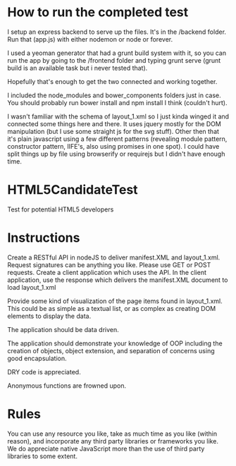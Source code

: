 # How to run the completed test
I setup an express backend to serve up the files. It's in the /backend folder.
Run that (app.js) with either nodemon or node or forever.

I used a yeoman generator that had a grunt build system with it, so you can run the app by going to the
/frontend folder and typing grunt serve (grunt build is an available task but i never tested that).

Hopefully that's enough to get the two connected and working together.

I included the node_modules and bower_components folders just in case. You should probably run bower install and npm
install I think (couldn't hurt).

I wasn't familiar with the schema of layout_1.xml so I just kinda winged it and connected some things here and there.
It uses jquery mostly for the DOM manipulation (but I use some straight js for the svg stuff). Other then that it's plain
javascript using a few different patterns (revealing module pattern, constructor pattern, IIFE's, also using promises in
 one spot). I could have split things up by file using browserify or requirejs but I didn't have enough time.

# HTML5CandidateTest
Test for potential HTML5 developers

# Instructions
Create a RESTful API in nodeJS to deliver manifest.XML and layout_1.xml. Request signatures can be anything you like.
Please use GET or POST requests. Create a client application which uses the API. In the client application, use the
response which delivers the manifest.XML document to load layout_1.xml

Provide some kind of visualization of the page items found in layout_1.xml. This could be as simple as a textual list,
or as complex as creating DOM elements to display the data.

The application should be data driven.

The application should demonstrate your knowledge of OOP including the creation of objects, object extension, and
separation of concerns using good encapsulation.

DRY code is appreciated.

Anonymous functions are frowned upon.

# Rules
You can use any resource you like, take as much time as you like (within reason), and incorporate any third party
libraries or frameworks you like. We do appreciate native JavaScript more than the use of third party libraries to some
extent.